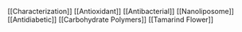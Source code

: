 [[Characterization]]
[[Antioxidant]]
[[Antibacterial]]
[[Nanoliposome]]
[[Antidiabetic]]
[[Carbohydrate Polymers]]
[[Tamarind Flower]]
